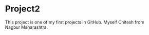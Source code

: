# Project2
This project is one of my first projects in GitHub.
Myself Chitesh from Nagpur Maharashtra.
